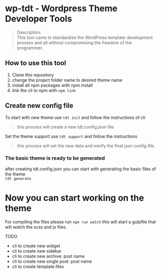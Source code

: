 # wp-tdt - Wordpress Theme Developer Tools

> Description:  
> This tool came to standardize the WordPress template development process and all without compromising the freedom of the programmer.

## How to use this tool
1. Clone this repository
2. change the project folder name to desired theme name
3. install all npm packages with npm install
4. link the cli to npm with `npm link`

## Create new config file
To start with new theme use `tdt init` and follow the instructions of cli

> this process will create a new tdt.config.json file

Set the theme support use `tdt support` and follow the instructions

> this process will set the new data and minify the final json config file.

### The basic theme is ready to be generated
after creating tdt.config.json you can start with generating the basic files of the theme <br>
`tdt generate`


# Now you can start working on the theme
For compiling the files please run `npm run watch` this will start a gulpfile that will watch the scss and js files.






TODO
* cli to create new widget
* cli to create new sidebar
* cli to create new archive: post name
* cli to create new single post: post name
* cli to create template files
